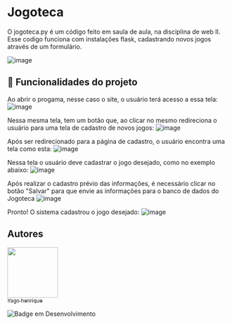 # Jogoteca
O jogoteca.py é um código feito em saula de aula, na disciplina de web II. Esse codigo funciona com instalações flask, cadastrando novos jogos através de um formulário.

![image](https://user-images.githubusercontent.com/108819271/182629707-8516f3ac-5066-4776-9191-74318f25cd17.png)

## :hammer: Funcionalidades do projeto
Ao abrir o progama, nesse caso o site, o usuário terá acesso a essa tela:
![image](https://user-images.githubusercontent.com/108819271/182632584-7b8e854a-6152-455a-91dc-9fdcedcb145c.png)

Nessa mesma tela, tem um botão que, ao clicar no mesmo redireciona o usuário para uma tela de cadastro de novos jogos:
![image](https://user-images.githubusercontent.com/108819271/182635098-0e78d209-75d5-4e05-bd29-5ce537376fb9.png)

Após ser redirecionado para a página de cadastro, o usuário encontra uma tela como esta:
![image](https://user-images.githubusercontent.com/108819271/182636536-9708b6a9-f414-4df7-a34d-8ffc5a16c881.png)

Nessa tela o usuário deve cadastrar o jogo desejado, como no exemplo abaixo:
![image](https://user-images.githubusercontent.com/108819271/182638965-d4ac4b09-d554-4f30-8918-db9ed012bd36.png)

Após realizar o cadastro prévio das informações, é necessário clicar no botão "Salvar" para que envie as informações para o banco de dados do Jogoteca
![image](https://user-images.githubusercontent.com/108819271/182638743-dfc76e1b-af8b-4aee-8fc3-0d240fbaf47b.png)

Pronto! O sistema cadastrou o jogo desejado:
![image](https://user-images.githubusercontent.com/108819271/182639326-d5bba6c5-0e0a-4708-80de-736e84bd077c.png)

## Autores

 [<img src="https://lh3.googleusercontent.com/TmIee3MpXi9aR0_aFXOWv5JUVmGS6zr0Nw5b7Ygf9mqjlkwDFUIwoomq1-h6gmLo2EfoohpKn0KkpAaHSYbQEngmJ3GTn9lFXvFRAl4vhciUHhRas720ZzoDdLiHMrGqfv7ueWFCIhDSv73cWVNtxTa4UPNZPYI3pPhgVDzJr5GZsfaUM2Dvr3w709_6CmcXira8z_mpdR76Mi-8UzXujuljlB_Ng4cIXntODL0SgeFd4pRI9uc4BG2K7ZOfh9Y2VvRcR_Ku663e-Y58C_g10wYO3AG9tkuXVyI3aZug6QDSNu8kEpcUUaCTX6vwUB5rsvs_iFmL4COm3i2tIVxGCyzHKZqGOePZHWjCK-W0IevsZe3KWDrs_biN-RA0fnlPyI4E3H62_pxxS1a_qZhQf0uqj4-oag2VKIKFTiI023lZMKi1vZszKZFdsHCDb065LeIgeY3V9TBfCjWLwPxx-aGuCSObnZLk9b1qDrAjgKpv5siDdqYOWk3ew8JItc03FJq1yWfSb3fI842eLqeXqRil-6QYfyDim0-J5D2wkCdWktC_Hsqq5LQC_MixtSzrVAggMuKB8Dn2Gv4PFCW3owNR_HlPjI7T8-cZr6p0aYnsYAp3OkNKopKc1R-VFAvrqtgmvkMJLpQPOubklm-1Aa_YjA4h5UtMQF4wGYzMz_PpdmhZhGp0V-BFQMn2lgcJ-bv204i9WFOtExyrZVQmtNGVoJk5Rydo1Y2ihi0DG5ieijcXO4peRNT0d_s=w968-h969-no?authuser=0" width=115><br><sub>Yago henrique</sub>](https://github.com/yago-henrique29)

![Badge em Desenvolvimento](http://img.shields.io/static/v1?label=STATUS&message=EM%20DESENVOLVIMENTO&color=GREEN&style=for-the-badge)
